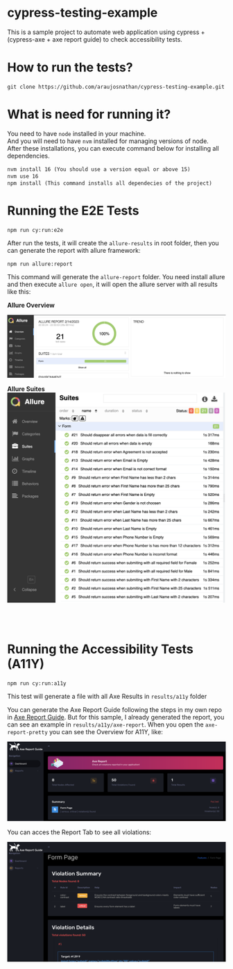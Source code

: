 # cypress-testing-example

This is a sample project to automate web application using cypress + (cypress-axe + axe report guide) to check accessibility tests.

# How to run the tests?

```
git clone https://github.com/araujosnathan/cypress-testing-example.git
```

# What is need for running it?

You need to have `node` installed in your machine. <br>
And you will need to have `nvm` installed for managing versions of node. <br>
After these installations, you can execute command below for installing all dependencies.

```
nvm install 16 (You should use a version equal or above 15)
nvm use 16
npm install (This command installs all dependecies of the project)
```

# Running the E2E Tests

```
npm run cy:run:e2e
```

After run the tests, it will create the `allure-results` in root folder, then you can generate the report with allure framework:

```
npm run allure:report
```

This command will generate the `allure-report` folder. You need install allure and then execute `allure open`, it will open the allure server with all results like this:

**Allure Overview**

![](imgs/allure_overview.png)

**Allure Suites**
![](imgs/allure_suite_tests.png)

<br></br>

# Running the Accessibility Tests (A11Y)

```
npm run cy:run:a11y
```

This test will generate a file with all Axe Results in `results/a11y` folder

You can generate the Axe Report Guide following the steps in my own repo in [Axe Report Guide](https://github.com/araujosnathan/axe-report-guide).
But for this sample, I already generated the report, you can see an example in `results/a11y/axe-report`. When you open the `axe-report-pretty` you can see the Overview for A11Y, like:

![](imgs/axe_guide_dashboad.png)

You can acces the Report Tab to see all violations:

![](imgs/axe_guide_reports.png)
